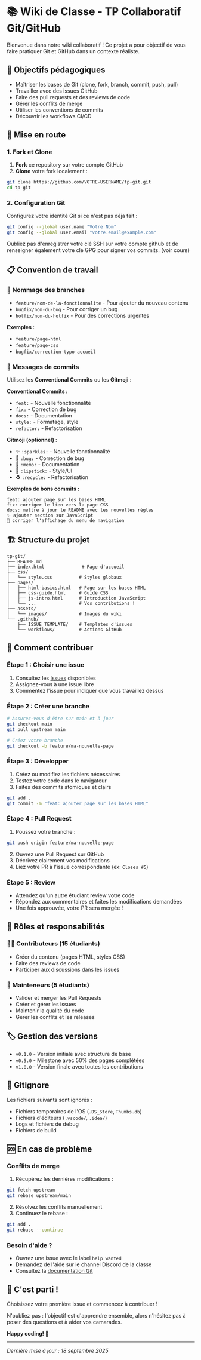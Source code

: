 # 📚 Wiki de Classe - TP Collaboratif Git/GitHub

Bienvenue dans notre wiki collaboratif ! Ce projet a pour objectif de vous faire pratiquer Git et GitHub dans un contexte réaliste.

## 🎯 Objectifs pédagogiques

- Maîtriser les bases de Git (clone, fork, branch, commit, push, pull)
- Travailler avec des issues GitHub
- Faire des pull requests et des reviews de code
- Gérer les conflits de merge
- Utiliser les conventions de commits
- Découvrir les workflows CI/CD

## 🚀 Mise en route

### 1. Fork et Clone
1. **Fork** ce repository sur votre compte GitHub
2. **Clone** votre fork localement :
```bash
git clone https://github.com/VOTRE-USERNAME/tp-git.git
cd tp-git
```

### 2. Configuration Git
Configurez votre identité Git si ce n'est pas déjà fait :
```bash
git config --global user.name "Votre Nom"
git config --global user.email "votre.email@example.com"
```

Oubliez pas d'enregistrer votre clé SSH sur votre compte github et de renseigner également votre clé GPG pour signer vos commits. (voir cours)

## 📋 Convention de travail

### 🌿 Nommage des branches
- `feature/nom-de-la-fonctionnalite` - Pour ajouter du nouveau contenu
- `bugfix/nom-du-bug` - Pour corriger un bug
- `hotfix/nom-du-hotfix` - Pour des corrections urgentes

**Exemples :**
- `feature/page-html`
- `feature/page-css`
- `bugfix/correction-typo-accueil`

### 💬 Messages de commits
Utilisez les **Conventional Commits** ou les **Gitmoji** :

**Conventional Commits :**
- `feat:` - Nouvelle fonctionnalité
- `fix:` - Correction de bug
- `docs:` - Documentation
- `style:` - Formatage, style
- `refactor:` - Refactorisation

**Gitmoji (optionnel) :**
- ✨ `:sparkles:` - Nouvelle fonctionnalité
- 🐛 `:bug:` - Correction de bug
- 📝 `:memo:` - Documentation
- 💄 `:lipstick:` - Style/UI
- ♻️ `:recycle:` - Refactorisation

**Exemples de bons commits :**
```
feat: ajouter page sur les bases HTML
fix: corriger le lien vers la page CSS
docs: mettre à jour le README avec les nouvelles règles
✨ ajouter section sur JavaScript
🐛 corriger l'affichage du menu de navigation
```

## 🏗️ Structure du projet

```
tp-git/
├── README.md
├── index.html              # Page d'accueil
├── css/
│   └── style.css          # Styles globaux
├── pages/
│   ├── html-basics.html   # Page sur les bases HTML
│   ├── css-guide.html     # Guide CSS
│   ├── js-intro.html      # Introduction JavaScript
│   └── ...                # Vos contributions !
├── assets/
│   └── images/            # Images du wiki
└── .github/
    ├── ISSUE_TEMPLATE/    # Templates d'issues
    └── workflows/         # Actions GitHub
```

## 📝 Comment contribuer

### Étape 1 : Choisir une issue
1. Consultez les [Issues](../../issues) disponibles
2. Assignez-vous à une issue libre
3. Commentez l'issue pour indiquer que vous travaillez dessus

### Étape 2 : Créer une branche
```bash
# Assurez-vous d'être sur main et à jour
git checkout main
git pull upstream main

# Créez votre branche
git checkout -b feature/ma-nouvelle-page
```

### Étape 3 : Développer
1. Créez ou modifiez les fichiers nécessaires
2. Testez votre code dans le navigateur
3. Faites des commits atomiques et clairs

```bash
git add .
git commit -m "feat: ajouter page sur les bases HTML"
```

### Étape 4 : Pull Request
1. Poussez votre branche :
```bash
git push origin feature/ma-nouvelle-page
```

2. Ouvrez une Pull Request sur GitHub
3. Décrivez clairement vos modifications
4. Liez votre PR à l'issue correspondante (ex: `Closes #5`)

### Étape 5 : Review
- Attendez qu'un autre étudiant review votre code
- Répondez aux commentaires et faites les modifications demandées
- Une fois approuvée, votre PR sera mergée !

## 👥 Rôles et responsabilités

### 🧑‍💻 Contributeurs (15 étudiants)
- Créer du contenu (pages HTML, styles CSS)
- Faire des reviews de code
- Participer aux discussions dans les issues

### 🔧 Mainteneurs (5 étudiants)
- Valider et merger les Pull Requests
- Créer et gérer les issues
- Maintenir la qualité du code
- Gérer les conflits et les releases

## 🏷️ Gestion des versions

- `v0.1.0` - Version initiale avec structure de base
- `v0.5.0` - Milestone avec 50% des pages complétées
- `v1.0.0` - Version finale avec toutes les contributions

## 🚫 Gitignore

Les fichiers suivants sont ignorés :
- Fichiers temporaires de l'OS (`.DS_Store`, `Thumbs.db`)
- Fichiers d'éditeurs (`.vscode/`, `.idea/`)
- Logs et fichiers de debug
- Fichiers de build

## 🆘 En cas de problème

### Conflits de merge
1. Récupérez les dernières modifications :
```bash
git fetch upstream
git rebase upstream/main
```

2. Résolvez les conflits manuellement
3. Continuez le rebase :
```bash
git add .
git rebase --continue
```

### Besoin d'aide ?
- Ouvrez une issue avec le label `help wanted`
- Demandez de l'aide sur le channel Discord de la classe
- Consultez la [documentation Git](https://git-scm.com/doc)

## 🎉 C'est parti !

Choisissez votre première issue et commencez à contribuer ! 

N'oubliez pas : l'objectif est d'apprendre ensemble, alors n'hésitez pas à poser des questions et à aider vos camarades. 

**Happy coding! 🚀**

---

*Dernière mise à jour : 18 septembre 2025*
